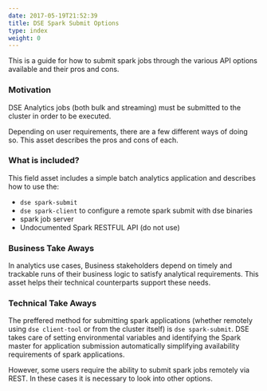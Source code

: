 ```yaml
---
date: 2017-05-19T21:52:39
title: DSE Spark Submit Options
type: index
weight: 0
---
```


This is a guide for how to submit spark jobs through the various API options available and their pros and cons.

### Motivation

DSE Analytics jobs (both bulk and streaming) must be submitted to the cluster in order to be executed.

Depending on user requirements, there are a few different ways of doing so. This asset describes the pros and cons of each.

### What is included?

This field asset includes a simple batch analytics application and describes how to use the:

* `dse spark-submit`
* `dse spark-client` to configure a remote spark submit with dse binaries
* spark job server
* Undocumented Spark RESTFUL API (do not use)

### Business Take Aways

In analytics use cases, Business stakeholders depend on timely and trackable runs of their business logic to satisfy analytical requirements. This asset helps their technical counterparts support these needs.

### Technical Take Aways

The preffered method for submitting spark applications (whether remotely using `dse client-tool` or from the cluster itself) is `dse spark-submit`. DSE takes care of setting environmental variables and identifying the Spark master for application submission automatically simplifying availability requirements of spark applications.

However, some users require the ability to submit spark jobs remotely via REST. In these cases it is necessary to look into other options.
